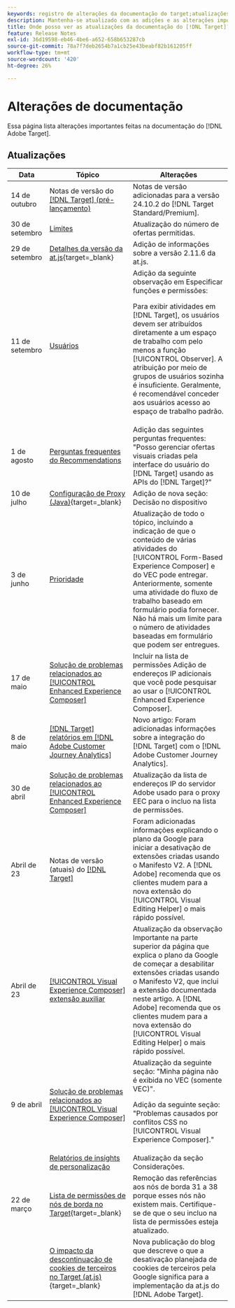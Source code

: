```yaml
---
keywords: registro de alterações da documentação do target;atualizações da documentação;novos tópicos;edições;atualizações;atualização
description: Mantenha-se atualizado com as adições e as alterações importantes à documentação do  [!DNL Adobe Target] .
title: Onde posso ver as atualizações da documentação do [!DNL Target]?
feature: Release Notes
exl-id: 36d19598-eb46-4be6-a652-658b653287cb
source-git-commit: 78a7f7deb2654b7a1cb25e43beabf82b161205ff
workflow-type: tm+mt
source-wordcount: '420'
ht-degree: 26%

---
```


# Alterações de documentação

Essa página lista alterações importantes feitas na documentação do [!DNL Adobe Target].

## Atualizações

| Data | Tópico | Alterações |
|--- |--- |--- |
| 14 de outubro | Notas de versão do [[!DNL Target]  (pré-lançamento)](/help/main/r-release-notes/target-release-notes.md) | Notas de versão adicionadas para a versão 24.10.2 do [!DNL Target Standard/Premium]. |
| 30 de setembro | [Limites](/help/main/r-troubleshooting-target/target-limits.md) | Atualização do número de ofertas permitidas. |
| 29 de setembro | [Detalhes da versão da at.js](https://experienceleague.adobe.com/en/docs/target-dev/developer/client-side/at-js-implementation/target-atjs-versions){target=_blank} | Adição de informações sobre a versão 2.11.6 da at.js. |
| 11 de setembro | [Usuários](/help/main/administrating-target/c-user-management/c-user-management/user-management.md) | Adição da seguinte observação em Especificar funções e permissões:<P> Para exibir atividades em [!DNL Target], os usuários devem ser atribuídos diretamente a um espaço de trabalho com pelo menos a função [!UICONTROL Observer]. A atribuição por meio de grupos de usuários sozinha é insuficiente. Geralmente, é recomendável conceder aos usuários acesso ao espaço de trabalho padrão. |
| 1 de agosto | [Perguntas frequentes do Recommendations](/help/main/c-recommendations/c-recommendations-faq/recommendations-faq.md) | Adição das seguintes perguntas frequentes: &quot;Posso gerenciar ofertas visuais criadas pela interface do usuário do [!DNL Target] usando as APIs do [!DNL Target]?&quot; |
| 10 de julho | [Configuração de Proxy (Java)](https://experienceleague.adobe.com/en/docs/target-dev/developer/server-side/java/proxy-configuration){target=_blank} | Adição de nova seção: Decisão no dispositivo |
| 3 de junho | [Prioridade](/help/main/c-activities/priority.md) | Atualização de todo o tópico, incluindo a indicação de que o conteúdo de várias atividades do [!UICONTROL Form-Based Experience Composer] e do VEC pode entregar. Anteriormente, somente uma atividade do fluxo de trabalho baseado em formulário podia fornecer. Não há mais um limite para o número de atividades baseadas em formulário que podem ser entregues. |
| 17 de maio | [Solução de problemas relacionados ao [!UICONTROL Enhanced Experience Composer]](/help/main/c-experiences/c-visual-experience-composer/r-troubleshoot-composer/troubleshooting-issues-related-to-the-enhanced-experience-composer-eec.md) | Incluir na lista de permissões Adição de endereços IP adicionais que você pode pesquisar ao usar o [!UICONTROL Enhanced Experience Composer]. |
| 8 de maio | [[!DNL Target] relatórios em [!DNL Adobe Customer Journey Analytics]](/help/main/c-integrating-target-with-mac/cja/target-reporting-in-cja.md) | Novo artigo: Foram adicionadas informações sobre a integração do [!DNL Target] com o [!DNL Adobe Customer Journey Analytics]. |
| 30 de abril | [Solução de problemas relacionados ao [!UICONTROL Enhanced Experience Composer]](/help/main/c-experiences/c-visual-experience-composer/r-troubleshoot-composer/troubleshooting-issues-related-to-the-enhanced-experience-composer-eec.md) | Atualização da lista de endereços IP do servidor Adobe usado para o proxy EEC para o incluo na lista de permissões. |
| Abril de 23 | Notas de versão (atuais) do [[!DNL Target] ](/help/main/r-release-notes/release-notes.md) | Foram adicionadas informações explicando o plano da Google para iniciar a desativação de extensões criadas usando o Manifesto V2. A [!DNL Adobe] recomenda que os clientes mudem para a nova extensão do [!UICONTROL Visual Editing Helper] o mais rápido possível. |
| Abril de 23 | [[!UICONTROL Visual Experience Composer] extensão auxiliar](/help/main/c-experiences/c-visual-experience-composer/r-troubleshoot-composer/vec-helper-browser-extension.md) | Atualização da observação Importante na parte superior da página que explica o plano da Google de começar a desabilitar extensões criadas usando o Manifesto V2, que inclui a extensão documentada neste artigo. A [!DNL Adobe] recomenda que os clientes mudem para a nova extensão do [!UICONTROL Visual Editing Helper] o mais rápido possível. |
| 9 de abril | [Solução de problemas relacionados ao [!UICONTROL Visual Experience Composer]](/help/main/c-experiences/c-visual-experience-composer/r-troubleshoot-composer/troubleshooting-issues-related-to-the-visual-experience-composer-vec.md) | Atualização da seguinte seção: &quot;Minha página não é exibida no VEC (somente VEC)&quot;.<P>Adição da seguinte seção: &quot;Problemas causados por conflitos CSS no [!UICONTROL Visual Experience Composer].&quot; |
|  | [Relatórios de insights de personalização](/help/main/c-reports/c-personalization-insights-reports/personalization-insights-reports.md) | Atualização da seção Considerações. |
| 22 de março | [Lista de permissões de nós de borda no Target](https://experienceleague.adobe.com/en/docs/target-dev/developer/implementation/privacy/allowlist-edges){target=_blank} | Remoção das referências aos nós de borda 31 a 38 porque esses nós não existem mais. Certifique-se de que o seu incluo na lista de permissões esteja atualizado. |
|  | [O impacto da descontinuação de cookies de terceiros no Target (at.js)](https://experienceleague.adobe.com/docs/target-dev/assets/third_party_cookie_deprecation){target=_blank} | Nova publicação do blog que descreve o que a desativação planejada de cookies de terceiros pela Google significa para a implementação da at.js do [!DNL Adobe Target]. |